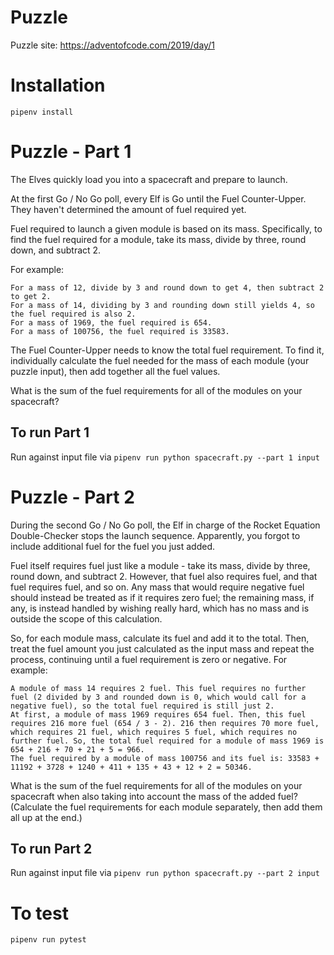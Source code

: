 # Puzzle

Puzzle site: https://adventofcode.com/2019/day/1

# Installation

`pipenv install`

# Puzzle - Part 1

The Elves quickly load you into a spacecraft and prepare to launch.

At the first Go / No Go poll, every Elf is Go until the Fuel Counter-Upper. They haven't determined the amount of fuel required yet.

Fuel required to launch a given module is based on its mass. Specifically, to find the fuel required for a module, take its mass, divide by three, round down, and subtract 2.

For example:

    For a mass of 12, divide by 3 and round down to get 4, then subtract 2 to get 2.
    For a mass of 14, dividing by 3 and rounding down still yields 4, so the fuel required is also 2.
    For a mass of 1969, the fuel required is 654.
    For a mass of 100756, the fuel required is 33583.

The Fuel Counter-Upper needs to know the total fuel requirement. To find it, individually calculate the fuel needed for the mass of each module (your puzzle input), then add together all the fuel values.

What is the sum of the fuel requirements for all of the modules on your spacecraft?

## To run Part 1

Run against input file via `pipenv run python spacecraft.py --part 1 input`

# Puzzle - Part 2

During the second Go / No Go poll, the Elf in charge of the Rocket Equation Double-Checker stops the launch sequence. Apparently, you forgot to include additional fuel for the fuel you just added.

Fuel itself requires fuel just like a module - take its mass, divide by three, round down, and subtract 2. However, that fuel also requires fuel, and that fuel requires fuel, and so on. Any mass that would require negative fuel should instead be treated as if it requires zero fuel; the remaining mass, if any, is instead handled by wishing really hard, which has no mass and is outside the scope of this calculation.

So, for each module mass, calculate its fuel and add it to the total. Then, treat the fuel amount you just calculated as the input mass and repeat the process, continuing until a fuel requirement is zero or negative. For example:

    A module of mass 14 requires 2 fuel. This fuel requires no further fuel (2 divided by 3 and rounded down is 0, which would call for a negative fuel), so the total fuel required is still just 2.
    At first, a module of mass 1969 requires 654 fuel. Then, this fuel requires 216 more fuel (654 / 3 - 2). 216 then requires 70 more fuel, which requires 21 fuel, which requires 5 fuel, which requires no further fuel. So, the total fuel required for a module of mass 1969 is 654 + 216 + 70 + 21 + 5 = 966.
    The fuel required by a module of mass 100756 and its fuel is: 33583 + 11192 + 3728 + 1240 + 411 + 135 + 43 + 12 + 2 = 50346.

What is the sum of the fuel requirements for all of the modules on your spacecraft when also taking into account the mass of the added fuel? (Calculate the fuel requirements for each module separately, then add them all up at the end.)

## To run Part 2

Run against input file via `pipenv run python spacecraft.py --part 2 input`

# To test

`pipenv run pytest`


